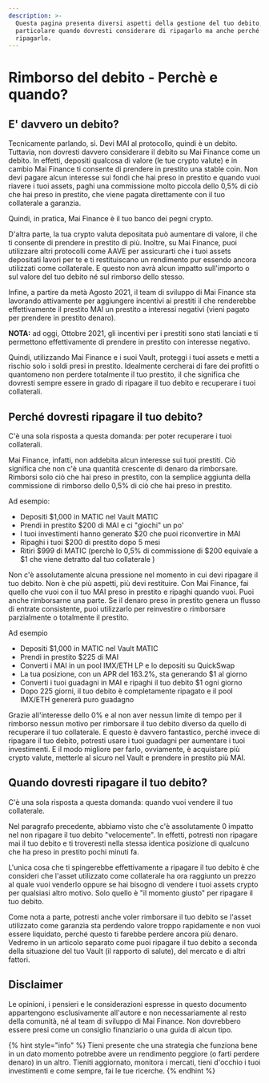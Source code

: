 ```yaml
---
description: >-
  Questa pagina presenta diversi aspetti della gestione del tuo debito, in
  particolare quando dovresti considerare di ripagarlo ma anche perché dovresti
  ripagarlo.
---
```


# Rimborso del debito - Perchè e quando?

## E' davvero un debito?

Tecnicamente parlando, sì. Devi MAI al protocollo, quindi è un debito. Tuttavia, non dovresti davvero considerare il debito su Mai Finance come un debito. In effetti, depositi qualcosa di valore (le tue crypto valute) e in cambio Mai Finance ti consente di prendere in prestito una stable coin. Non devi pagare alcun interesse sui fondi che hai preso in prestito e quando vuoi riavere i tuoi assets, paghi una commissione molto piccola dello 0,5% di ciò che hai preso in prestito, che viene pagata direttamente con il tuo collaterale a garanzia.

Quindi, in pratica, Mai Finance è il tuo banco dei pegni crypto.

D'altra parte, la tua crypto valuta depositata può aumentare di valore, il che ti consente di prendere in prestito di più. Inoltre, su Mai Finance, puoi utilizzare altri protocolli come AAVE per assicurarti che i tuoi assets depositati lavori per te e ti restituiscano un rendimento pur essendo ancora utilizzati come collaterale. E questo non avrà alcun impatto sull'importo o sul valore del tuo debito né sul rimborso dello stesso.

Infine, a partire da metà Agosto 2021, il team di sviluppo di Mai Finance sta lavorando attivamente per aggiungere incentivi ai prestiti il che renderebbe effettivamente il prestito MAI un prestito a interessi negativi (vieni pagato per prendere in prestito denaro).&#x20;

**NOTA:** ad oggi, Ottobre 2021, gli incentivi per i prestiti sono stati lanciati e ti permettono effettivamente di prendere in prestito con interesse negativo.

Quindi, utilizzando Mai Finance e i suoi Vault, proteggi i tuoi assets e metti a rischio solo i soldi presi in prestito. Idealmente cercherai di fare dei profitti o quantomeno non perdere totalmente il tuo prestito, il che significa che dovresti sempre essere in grado di ripagare il tuo debito e recuperare i tuoi collaterali.

## Perché dovresti ripagare il tuo debito?

C'è una sola risposta a questa domanda: per poter recuperare i tuoi collaterali.

Mai Finance, infatti, non addebita alcun interesse sui tuoi prestiti. Ciò significa che non c'è una quantità crescente di denaro da rimborsare. Rimborsi solo ciò che hai preso in prestito, con la semplice aggiunta della commissione di rimborso dello 0,5% di ciò che hai preso in prestito.

Ad esempio:

* Depositi $1,000 in MATIC nel Vault MATIC
* Prendi in prestito $200 di MAI e ci "giochi" un po'
* I tuoi investimenti hanno generato $20 che puoi riconvertire in MAI
* Ripaghi i tuoi $200 di prestito dopo 5 mesi
* Ritiri $999 di MATIC (perchè lo 0,5% di commissione di $200 equivale a $1 che viene detratto dal tuo collaterale )

Non c'è assolutamente alcuna pressione nel momento in cui devi ripagare il tuo debito. Non è che più aspetti, più devi restituire. Con Mai Finance, fai quello che vuoi con il tuo MAI preso in prestito e ripaghi quando vuoi. Puoi anche rimborsarne una parte. Se il denaro preso in prestito genera un flusso di entrate consistente, puoi utilizzarlo per reinvestire o rimborsare parzialmente o totalmente il prestito.

Ad esempio

* Depositi $1,000 in MATIC nel Vault MATIC
* Prendi in prestito $225 di MAI
* Converti i MAI in un pool IMX/ETH LP e lo depositi su QuickSwap
* La tua posizione, con un APR del 163.2%, sta generando $1 al giorno
* Converti i tuoi guadagni in MAI e ripaghi il tuo debito $1 ogni giorno
* Dopo 225 giorni, il tuo debito è completamente ripagato e il pool IMX/ETH genererà puro guadagno

Grazie all'interesse dello 0% e al non aver nessun limite di tempo per il rimborso nessun motivo per rimborsare il tuo debito diverso da quello di recuperare il tuo collaterale. E questo è davvero fantastico, perché invece di ripagare il tuo debito, potresti usare i tuoi guadagni per aumentare i tuoi investimenti. E il modo migliore per farlo, ovviamente, è acquistare più crypto valute, metterle al sicuro nel Vault e prendere in prestito più MAI.

## Quando dovresti ripagare il tuo debito?

C'è una sola risposta a questa domanda: quando vuoi vendere il tuo collaterale.

Nel paragrafo precedente, abbiamo visto che c'è assolutamente 0 impatto nel non ripagare il tuo debito "velocemente". In effetti,  potresti non ripagare mai il tuo debito e ti troveresti nella stessa identica posizione di qualcuno che ha preso in prestito pochi minuti fa.

L'unica cosa che ti spingerebbe effettivamente a ripagare il tuo debito è che consideri che l'asset utilizzato come collaterale ha ora raggiunto un prezzo al quale vuoi venderlo oppure se hai bisogno di vendere i tuoi assets crypto per qualsiasi altro motivo. Solo quello è "il momento giusto" per ripagare il tuo debito.

Come nota a parte, potresti anche voler rimborsare il tuo debito se l'asset utilizzato come garanzia sta perdendo valore troppo rapidamente e non vuoi essere liquidato, perché questo ti farebbe perdere ancora più denaro. Vedremo in un articolo separato come puoi ripagare il tuo debito a seconda della situazione del tuo Vault (il rapporto di salute), del mercato e di altri fattori.



## Disclaimer

Le opinioni, i pensieri e le considerazioni espresse in questo documento appartengono esclusivamente all'autore e non necessariamente al resto della comunità, né al team di sviluppo di Mai Finance. Non dovrebbero essere presi come un consiglio finanziario o una guida di alcun tipo.

{% hint style="info" %}
Tieni presente che una strategia che funziona bene in un dato momento potrebbe avere un rendimento peggiore (o farti perdere denaro) in un altro. Tieniti aggiornato, monitora i mercati, tieni d'occhio i tuoi investimenti e come sempre, fai le tue ricerche.
{% endhint %}
